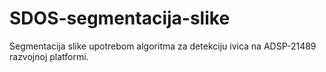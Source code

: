 # SDOS-segmentacija-slike
Segmentacija slike upotrebom algoritma za detekciju ivica na ADSP-21489 razvojnoj platformi.
